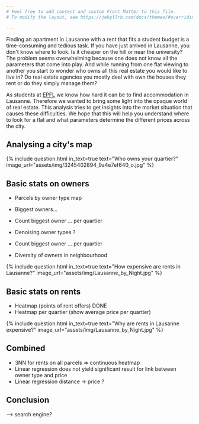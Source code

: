 ```yaml
---
# Feel free to add content and custom Front Matter to this file.
# To modify the layout, see https://jekyllrb.com/docs/themes/#overriding-theme-defaults

---
```


Finding an apartment in Lausanne with a rent that fits a student budget is a
time-consuming and tedious task. If you have just arrived in Lausanne, you don't
know where to look. Is it cheaper on the hill or near the university? The
problem seems overwhelming because one does not know all the parameters that
come into play. And while running from one flat viewing to another you start to
wonder who owns all this real estate you would like to live in? Do real estate
agencies you mostly deal with own the houses they rent or do they simply manage
them?

As students at [EPFL](https://www.epfl.ch/) we know how hard it can be to find
accommodation in Lausanne. Therefore we wanted to bring some light into the
opaque world of real estate. This analysis tries to get insights into the market
situation that causes these difficulties. We hope that this will help you
understand where to look for a flat and what parameters determine the different
prices across the city.

## Analysing a city's map




{% include question.html in_text=true
  text="Who owns your quartier?"
  image_url="assets/img/3245402894_9a4e7ef640_o.jpg"
%}


## Basic stats on owners
 - Parcels by owner type map
 - Biggest owners...

 - Count biggest owner ... per quartier
 - Denoising owner types ?
 - Count biggest owner ... per quartier

 - Diversity of owners in neighbourhood

{% include question.html in_text=true
  text="How expensive are rents in Lausanne?"
  image_url="assets/img/Lausanne_by_Night.jpg"
%}


## Basic stats on rents
 - Heatmap (points of rent offers) DONE
 - Heatmap per quartier (show average price per quartier)


{% include question.html in_text=true
 text="Why are rents in Lausanne expensive?"
 image_url="assets/img/Lausanne_by_Night.jpg"
%}

## Combined
 - 3NN for rents on all parcels => continuous heatmap
 - Linear regression does not yield significant result for link between owner type and price
 - Linear regression distance -> price ?


## Conclusion


--> search engine?
